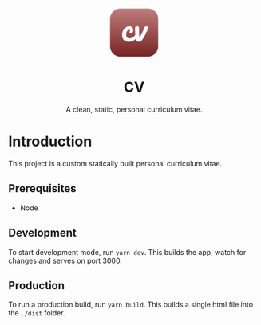 <p align="center">
  <img width=100 height=100 alt="Screenshot" src="docs/icon.svg">
</p>
<div align="center">
  <h1>CV</h1>
  <p>A clean, static, personal curriculum vitae.</p>
</div>

# Introduction

This project is a custom statically built personal curriculum vitae.

## Prerequisites

- Node

## Development

To start development mode, run `yarn dev`. This builds the app, watch for changes and serves on port 3000.

## Production

To run a production build, run `yarn build`. This builds a single html file into the `./dist` folder.
